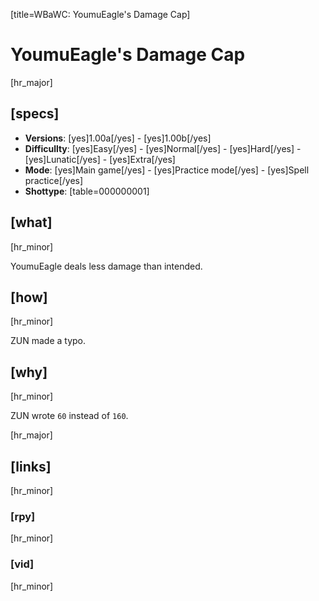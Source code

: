 [title=WBaWC: YoumuEagle's Damage Cap]
# YoumuEagle's Damage Cap
[hr_major]
## [specs]

* **Versions**: [yes]1.00a[/yes] - [yes]1.00b[/yes]
* **Difficullty**: [yes]Easy[/yes] - [yes]Normal[/yes] - [yes]Hard[/yes] - [yes]Lunatic[/yes] - [yes]Extra[/yes]
* **Mode**: [yes]Main game[/yes] -  [yes]Practice mode[/yes] - [yes]Spell practice[/yes]
* **Shottype**: [table=000000001]


## [what] 
[hr_minor]

YoumuEagle deals less damage than intended.

## [how]
[hr_minor]

ZUN made a typo.

## [why]
[hr_minor]

ZUN wrote `60` instead of `160`.

[hr_major]
## [links]
[hr_minor]
### [rpy]
[hr_minor]
### [vid]
[hr_minor]
